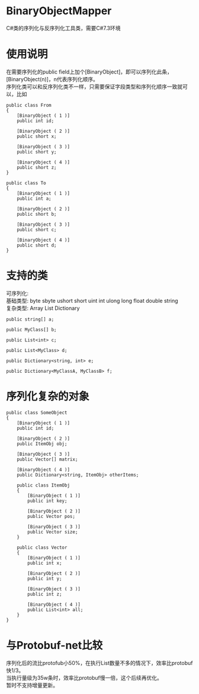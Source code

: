 # BinaryObjectMapper
C#类的序列化与反序列化工具类，需要C#7.3环境  

# 使用说明
在需要序列化的public field上加个[BinaryObject]，即可以序列化此条，[BinaryObject(n)]，n代表序列化顺序。  
序列化类可以和反序列化类不一样，只需要保证字段类型和序列化顺序一致就可以，比如  
```
public class From
{
    [BinaryObject ( 1 )]
    public int id;

    [BinaryObject ( 2 )]
    public short x;

    [BinaryObject ( 3 )]
    public short y;

    [BinaryObject ( 4 )]
    public short z;
}

public class To
{
    [BinaryObject ( 1 )]
    public int a;

    [BinaryObject ( 2 )]
    public short b;

    [BinaryObject ( 3 )]
    public short c;

    [BinaryObject ( 4 )]
    public short d;
}
```

# 支持的类
可序列化:  
基础类型: byte sbyte ushort short uint int ulong long float double string  
复杂类型: Array List Dictionary  
```
public string[] a;

public MyClass[] b;

public List<int> c;

public List<MyClass> d;

public Dictionary<string, int> e;

public Dictionary<MyClassA, MyClassB> f;
```

# 序列化复杂的对象
```
public class SomeObject
{
    [BinaryObject ( 1 )]
    public int id;

    [BinaryObject ( 2 )]
    public ItemObj obj;

    [BinaryObject ( 3 )]
    public Vector[] matrix;

    [BinaryObject ( 4 )]
    public Dictionary<string, ItemObj> otherItems;

    public class ItemObj
    {
        [BinaryObject ( 1 )]
        public int key;

        [BinaryObject ( 2 )]
        public Vector pos;

        [BinaryObject ( 3 )]
        public Vector size;
    }

    public class Vector
    {
        [BinaryObject ( 1 )]
        public int x;

        [BinaryObject ( 2 )]
        public int y;

        [BinaryObject ( 3 )]
        public int z;

        [BinaryObject ( 4 )]
        public List<int> all;
    }
}
```

# 与Protobuf-net比较
序列化后的流比protofub小50%，在执行List数量不多的情况下，效率比protobuf快1/3。  
当执行量级为35w条时，效率比protobuf慢一倍，这个后续再优化。  
暂时不支持增量更新。  